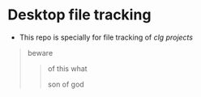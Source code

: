 # Desktop file tracking
- This repo is specially for file tracking of *clg projects*
> beware
> > of this
> >   what
> > 
> >   son of god
